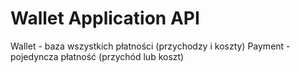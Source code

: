 # Wallet Application API

Wallet - baza wszystkich płatności (przychodzy i koszty) Payment - pojedyncza
płatność (przychód lub koszt)
